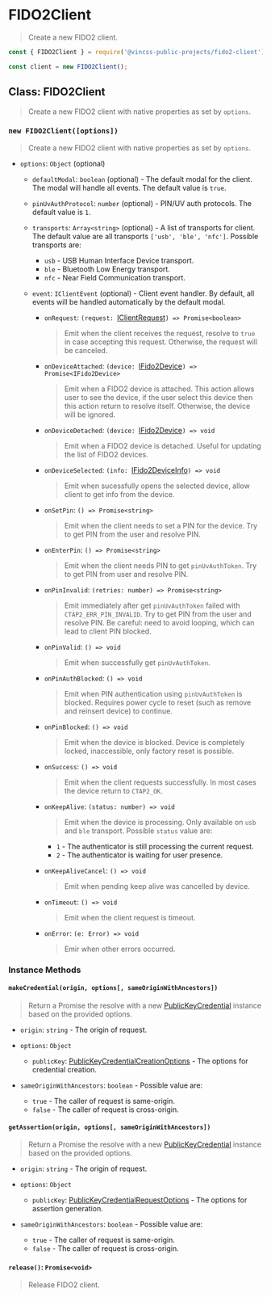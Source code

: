 # FIDO2Client
>  Create a new FIDO2 client.

```javascript
const { FIDO2Client } = require('@vincss-public-projects/fido2-client');

const client = new FIDO2Client();
```

## Class: FIDO2Client
> Create a new FIDO2 client with native properties as set by `options`.

### `new FIDO2Client([options])` ###

> Create a new FIDO2 client with native properties as set by `options`.

* `options`: `Object` (optional)

  * `defaultModal`: `boolean` (optional) -  The default modal for the client. The modal will handle all events. The default value is `true`.

  * `pinUvAuthProtocol`: `number` (optional) - PIN/UV auth protocols. The default value is `1`.

  * `transports`: `Array<string>` (optional) - A list of transports for client. The default value are all transports `['usb', 'ble', 'nfc']`.
    Possible transports are:

      * `usb` - USB Human Interface Device transport.
      * `ble` - Bluetooth Low Energy transport.
      * `nfc` - Near Field Communication transport.

  * `event`: `IClientEvent` (optional) - Client event handler. By default, all events will be handled automatically by the default modal.

    * `onRequest`: `(request: `[IClientRequest](client-request.md)`) => Promise<boolean>`

      > Emit when the client receives the request, resolve to `true` in case accepting this request. Otherwise, the request will be canceled.

    * `onDeviceAttached`: `(device: `[IFido2Device](fido2-device.md)`) => Promise<IFido2Device>`

      > Emit when a FIDO2 device is attached. This action allows user to see the device, if the user select this device then this action return to resolve itself. Otherwise, the device will be ignored.

    * `onDeviceDetached`: `(device: `[IFido2Device](fido2-device.md)`) => void`

      > Emit when a FIDO2 device is detached. Useful for updating the list of FIDO2 devices.

    * `onDeviceSelected`: `(info: `[IFido2DeviceInfo](fido2-device-info.md)`) => void`

      > Emit when sucessfully opens the selected device, allow client to get info from the device.

    * `onSetPin`: `() => Promise<string>`

      > Emit when the client needs to set a PIN for the device. Try to get PIN from the user and resolve PIN.

    * `onEnterPin`: `() => Promise<string>`

      > Emit when the client needs PIN to get `pinUvAuthToken`. Try to get PIN from user and resolve PIN.

    * `onPinInvalid`: `(retries: number) => Promise<string>`

      > Emit immediately after get `pinUvAuthToken` failed with `CTAP2_ERR_PIN_INVALID`. Try to get PIN from the user and resolve PIN. Be careful: need to avoid looping, which can lead to client PIN blocked.

    * `onPinValid`: `() => void`

      > Emit when successfully get `pinUvAuthToken`.

    * `onPinAuthBlocked`: `() => void`

      > Emit when PIN authentication using `pinUvAuthToken` is blocked. Requires power cycle to reset (such as remove and reinsert device) to continue.

    * `onPinBlocked`: `() => void`

      > Emit when the device is blocked. Device is completely locked, inaccessible, only factory reset is possible.

    * `onSuccess`: `() => void`

      > Emit when the client requests successfully. In most cases the device return to `CTAP2_OK`.

    * `onKeepAlive`: `(status: number) => void`

      > Emit when the device is processing. Only available on `usb` and `ble` transport. Possible `status` value are:

      - `1` - The authenticator is still processing the current request.
      - `2` - The authenticator is waiting for user presence.
    
    * `onKeepAliveCancel`: `() => void`

      > Emit when pending keep alive was cancelled by device.

    * `onTimeout`: `() => void`

      > Emit when the client request is timeout.

    * `onError`: `(e: Error) => void`

      > Emir when other errors occurred.

### Instance Methods

#### `makeCredential(origin, options[, sameOriginWithAncestors])`

> Return a Promise the resolve with a new  [PublicKeyCredential](https://www.w3.org/TR/webauthn-3/#iface-pkcredential) instance based on the provided options.

* `origin`: `string` - The origin of request.

* `options`: `Object`

  * `publicKey`: [PublicKeyCredentialCreationOptions](https://www.w3.org/TR/webauthn-3/#dictdef-publickeycredentialcreationoptions) -  The options for credential creation.

* `sameOriginWithAncestors`: `boolean` - Possible value are:
  * `true` - The caller of request is same-origin.
  * `false` - The caller of request is cross-origin.

#### `getAssertion(origin, options[, sameOriginWithAncestors])`

> Return a Promise the resolve with a new  [PublicKeyCredential](https://www.w3.org/TR/webauthn-3/#iface-pkcredential) instance based on the provided options.

* `origin`: `string` - The origin of request.

* `options`: `Object`

  * `publicKey`: [PublicKeyCredentialRequestOptions](https://www.w3.org/TR/webauthn-3/#dictdef-publickeycredentialrequestoptions) -  The options for assertion generation.

* `sameOriginWithAncestors`: `boolean` - Possible value are:
  * `true` - The caller of request is same-origin.
  * `false` - The caller of request is cross-origin.

#### `release()`: `Promise<void>`

> Release FIDO2 client.

